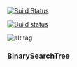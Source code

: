 [![Build Status](https://travis-ci.org/A-Kod/BinarySearchTree.svg?branch=master)](https://travis-ci.org/A-Kod/BinarySearchTree)

[![Build status](https://ci.appveyor.com/api/projects/status/yo2ocyf9fiu446w0?svg=true)](https://ci.appveyor.com/project/A-Kod/binarysearchtree)


![alt tag](http://auto.ferrari.com/en_EN/wp-content/uploads/sites/5/2013/07/Ferrari-F12berlinetta-front-end-1260x5701.jpg)

### BinarySearchTree
